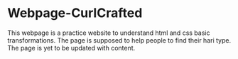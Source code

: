 # Webpage-CurlCrafted
This webpage is a practice website to understand html and css basic transformations. The page is supposed to help people to find their hari type. The page is yet to be updated with content.

